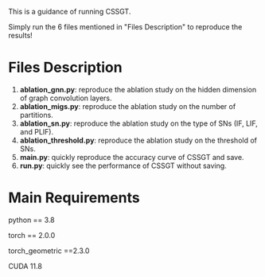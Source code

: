 <!-- [Architecture](figs/CSSGT.pdf) -->

This is a guidance of running CSSGT.

Simply run the 6 files mentioned in "Files Description" to reproduce the results!

# Files Description

1. **ablation_gnn.py**: reproduce the ablation study on the hidden dimension of graph convolution layers.
2. **ablation_migs.py**: reproduce the ablation study on the number of partitions.
3. **ablation_sn.py**: reproduce the ablation study on the type of SNs (IF, LIF, and PLIF).
4. **ablation_threshold.py**: reproduce the ablation study on the threshold of SNs.
5. **main.py**: quickly reproduce the accuracy curve of CSSGT and save.
6. **run.py**: quickly see the performance of CSSGT without saving.

# Main Requirements

python == 3.8

torch == 2.0.0

torch_geometric ==2.3.0

CUDA 11.8
